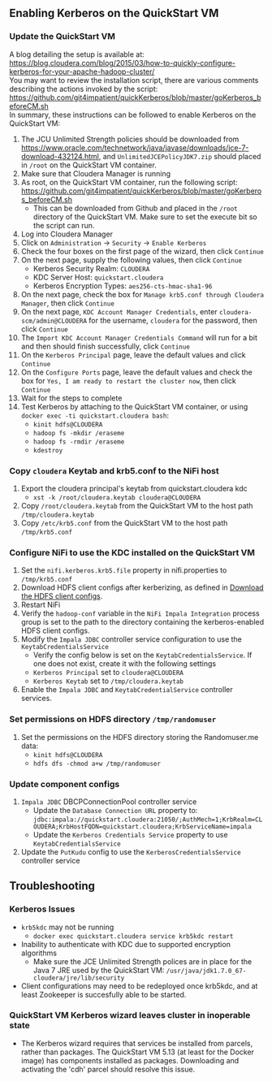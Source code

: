 ## Enabling Kerberos on the QuickStart VM
### Update the QuickStart VM
A blog detailing the setup is available at: https://blog.cloudera.com/blog/2015/03/how-to-quickly-configure-kerberos-for-your-apache-hadoop-cluster/  
You may want to review the installation script, there are various comments describing the actions invoked by the script: https://github.com/git4impatient/quickKerberos/blob/master/goKerberos_beforeCM.sh  
In summary, these instructions can be followed to enable Kerberos on the QuickStart VM:
1. The JCU Unlimited Strength policies should be downloaded from https://www.oracle.com/technetwork/java/javase/downloads/jce-7-download-432124.html, and `UnlimitedJCEPolicyJDK7.zip` should placed in `/root` on the QuickStart VM container.
1. Make sure that Cloudera Manager is running
1. As root, on the QuickStart VM container, run the following script: https://github.com/git4impatient/quickKerberos/blob/master/goKerberos_beforeCM.sh
   - This can be downloaded from Github and placed in the `/root` directory of the QuickStart VM.  Make sure to set the execute bit so the script can run.
1. Log into Cloudera Manager
1. Click on `Administration` -> `Security` -> `Enable Kerberos`
1. Check the four boxes on the first page of the wizard, then click `Continue`
1. On the next page, supply the following values, then click `Continue`
   - Kerberos Security Realm: `CLOUDERA`
   - KDC Server Host: `quickstart.cloudera`
   - Kerberos Encryption Types: `aes256-cts-hmac-sha1-96`
1. On the next page, check the box for `Manage krb5.conf through Cloudera Manager`, then click `Continue`
1. On the next page, `KDC Account Manager Credentials`, enter `cloudera-scm/admin@CLOUDERA` for the username, `cloudera` for the password, then click `Continue`
1. The `Import KDC Account Manager Credentials Command` will run for a bit and then should finish successfully, click `Continue`
1. On the `Kerberos Principal` page, leave the default values and click `Continue`
1. On the `Configure Ports` page, leave the default values and check the box for `Yes, I am ready to restart the cluster now`, then click `Continue`
1. Wait for the steps to complete
1. Test Kerberos by attaching to the QuickStart VM container, or using `docker exec -ti quickstart.cloudera bash`:
   - `kinit hdfs@CLOUDERA`
   - `hadoop fs -mkdir /eraseme`
   - `hadoop fs -rmdir /eraseme`
   - `kdestroy`
    
### Copy `cloudera` Keytab and krb5.conf to the NiFi host
1. Export the cloudera principal's keytab from quickstart.cloudera kdc 
   - `xst -k /root/cloudera.keytab cloudera@CLOUDERA`
1. Copy `/root/cloudera.keytab` from the QuickStart VM to the host path `/tmp/cloudera.keytab`
1. Copy `/etc/krb5.conf` from the QuickStart VM to the host path `/tmp/krb5.conf`

### Configure NiFi to use the KDC installed on the QuickStart VM
1. Set the `nifi.kerberos.krb5.file` property in nifi.properties to `/tmp/krb5.conf`
1. Download HDFS client configs after kerberizing, as defined in [Download the HDFS client configs](README.md#Download-the-HDFS-client-configs). 
1. Restart NiFi
1. Verify the `hadoop-conf` variable in the `NiFi Impala Integration` process group is set to the path to the directory containing the kerberos-enabled HDFS client configs. 
1. Modify the `Impala JDBC` controller service configuration to use the `KeytabCredentialsService`
   - Verify the config below is set on the `KeytabCredentialsService`.  If one does not exist, create it with the following settings
   - `Kerberos Principal` set to `cloudera@CLOUDERA`
   - `Kerberos Keytab` set to `/tmp/cloudera.keytab`
1. Enable the `Impala JDBC` and `KeytabCredentialService` controller services.

### Set permissions on HDFS directory `/tmp/randomuser`
1. Set the permissions on the HDFS directory storing the Randomuser.me data:
   - `kinit hdfs@CLOUDERA`
   - `hdfs dfs -chmod a+w /tmp/randomuser`

### Update component configs
1. `Impala JDBC` DBCPConnectionPool controller service
   * Update the `Database Connection URL` property to: `jdbc:impala://quickstart.cloudera:21050/;AuthMech=1;KrbRealm=CLOUDERA;KrbHostFQDN=quickstart.cloudera;KrbServiceName=impala`
   * Update the `Kerberos Credentials Service` property to use `KeytabCredentialsService`
1. Update the `PutKudu` config to use the `KerberosCredentialsService` controller service

## Troubleshooting
### Kerberos Issues
- `krb5kdc` may not be running
  - `docker exec quickstart.cloudera service krb5kdc restart`
- Inability to authenticate with KDC due to supported encryption algorithms
  - Make sure the JCE Unlimited Strength polices are in place for the Java 7 JRE used by the QuickStart VM: `/usr/java/jdk1.7.0_67-cloudera/jre/lib/security`
- Client configurations may need to be redeployed once krb5kdc, and at least Zookeeper is succesfully able to be started.
### QuickStart VM Kerberos wizard leaves cluster in inoperable state
- The Kerberos wizard requires that services be installed from parcels, rather than packages.  The QuickStart VM 5.13 (at least for the Docker image) has components installed as packages.  Downloading and activating the 'cdh' parcel should resolve this issue.
